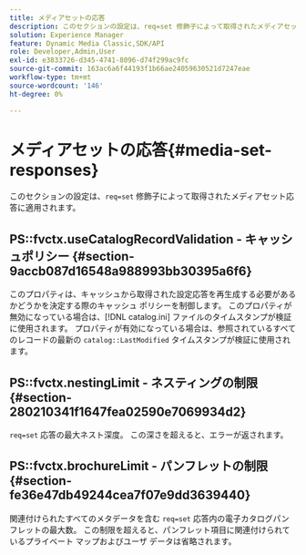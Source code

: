 ```yaml
---
title: メディアセットの応答
description: このセクションの設定は、req=set 修飾子によって取得されたメディアセット応答に適用されます。
solution: Experience Manager
feature: Dynamic Media Classic,SDK/API
role: Developer,Admin,User
exl-id: e3833726-d345-4741-8096-d74f299ac9fc
source-git-commit: 163ac6a6f44193f1b66ae24059630521d7247eae
workflow-type: tm+mt
source-wordcount: '146'
ht-degree: 0%

---
```


# メディアセットの応答{#media-set-responses}

このセクションの設定は、`req=set` 修飾子によって取得されたメディアセット応答に適用されます。

## PS::fvctx.useCatalogRecordValidation - キャッシュポリシー {#section-9accb087d16548a988993bb30395a6f6}

このプロパティは、キャッシュから取得された設定応答を再生成する必要があるかどうかを決定する際のキャッシュ ポリシーを制御します。 このプロパティが無効になっている場合は、[!DNL catalog.ini] ファイルのタイムスタンプが検証に使用されます。 プロパティが有効になっている場合は、参照されているすべてのレコードの最新の `catalog::LastModified` タイムスタンプが検証に使用されます。

## PS::fvctx.nestingLimit - ネスティングの制限 {#section-280210341f1647fea02590e7069934d2}

`req=set` 応答の最大ネスト深度。 この深さを超えると、エラーが返されます。

## PS::fvctx.brochureLimit - パンフレットの制限 {#section-fe36e47db49244cea7f07e9dd3639440}

関連付けられたすべてのメタデータを含む `req=set` 応答内の電子カタログパンフレットの最大数。 この制限を超えると、パンフレット項目に関連付けられているプライベート マップおよびユーザ データは省略されます。
